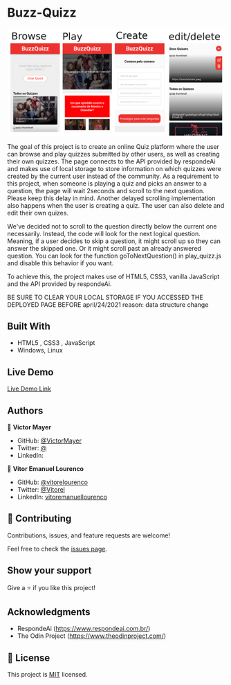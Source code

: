 # Buzz-Quizz

![screenshot](./app_screenshot.png)

The goal of this project is to create an online Quiz platform where the user can browse and play quizzes submitted by other users, as well as creating their own quizzes. The page connects to the API provided by respondeAi and makes use of local storage to store information on which quizzes were created by the current user instead of the community. As a requirement to this project, when someone is playing a quiz and picks an answer to a question, the page will wait 2seconds and scroll to the next question. Please keep this delay in mind. Another delayed scrolling implementation also happens when the user is creating a quiz. The user can also delete and edit their own quizes.

We've decided not to scroll to the question directly below the current one necessarily. Instead, the code will look for the next logical question. Meaning, if a user decides to skip a question, it might scroll up so they can answer the skipped one. Or it might scroll past an already answered question. You can look for the function goToNextQuestion() in play_quizz.js and disable this behavior if you want.

To achieve this, the project makes use of HTML5, CSS3, vanilla JavaScript and the API provided by respondeAi.

BE SURE TO CLEAR YOUR LOCAL STORAGE IF YOU ACCESSED THE DEPLOYED PAGE BEFORE april/24/2021
reason: data structure change

## Built With

- HTML5 , CSS3 , JavaScript
- Windows, Linux

## Live Demo

[Live Demo Link](https://vitorelourenco.github.io/buzz-quizz/)


## Authors

👤 **Victor Mayer**

- GitHub: [@VictorMayer](https://github.com/VictorMayer)
- Twitter: [@](https://twitter.com/)
- LinkedIn: [](https://www.linkedin.com/in/)

👤 **Vitor Emanuel Lourenco**

- GitHub: [@vitorelourenco](https://github.com/vitorelourenco)
- Twitter: [@Vitorel](https://twitter.com/Vitorel)
- LinkedIn: [vitoremanuellourenco](https://www.linkedin.com/in/vitoremanuellourenco/)

## 🤝 Contributing

Contributions, issues, and feature requests are welcome!

Feel free to check the [issues page](https://github.com/vitorelourenco/buzz-quizz/issues).

## Show your support

Give a ⭐️ if you like this project!

## Acknowledgments

- RespondeAi (https://www.respondeai.com.br/)
- The Odin Project (https://www.theodinproject.com/)

## 📝 License

This project is [MIT](lic.url) licensed.

